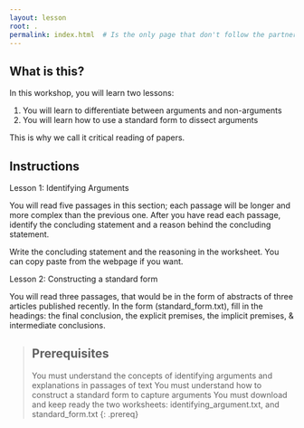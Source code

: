 ```yaml
---
layout: lesson
root: .
permalink: index.html  # Is the only page that don't follow the partner /:path/index.html
---
```

## What is this?
In this workshop, you will learn two lessons:

1. You will learn to differentiate between arguments and non-arguments
2. You will learn how to use a standard form to dissect arguments

This is why we call it critical reading of papers.

## Instructions

Lesson 1: Identifying Arguments

You will read five passages in this section; each passage will be longer and more complex than the previous one.
After you have read each passage, identify the concluding statement and a reason behind the concluding statement.

Write the concluding statement and the reasoning in the worksheet. You can copy paste from the webpage if you want.

Lesson 2: Constructing a standard form

You will read three passages, that would be in the form of abstracts of three articles published recently. In the form (standard_form.txt), fill in the headings: the final conclusion, the explicit premises, the implicit premises, & intermediate conclusions.

> ## Prerequisites
> You must understand the concepts of identifying arguments and explanations in passages of text
> You must understand how to construct a standard form to capture arguments
> You must download and keep ready the two worksheets: identifying_argument.txt, and standard_form.txt
{: .prereq}
